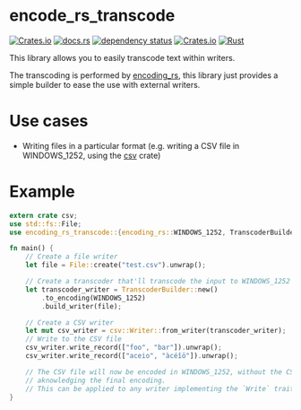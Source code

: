 # encode_rs_transcode

[![Crates.io](https://img.shields.io/crates/v/encoding_rs_transcode)](https://crates.io/crates/encoding_rs_transcode)
[![docs.rs](https://docs.rs/encoding_rs_transcode/badge.svg)](https://docs.rs/encoding_rs_transcode/)
[![dependency status](https://deps.rs/repo/github/vincentfoulon80/encoding_rs_transcode/status.svg)](https://deps.rs/repo/github/vincentfoulon80/encoding_rs_transcode)
[![Crates.io](https://img.shields.io/crates/l/encoding_rs_transcode)](https://github.com/VincentFoulon80/encoding_rs_transcode/blob/master/LICENSE)
[![Rust](https://github.com/VincentFoulon80/encoding_rs_transcode/actions/workflows/rust.yml/badge.svg)](https://github.com/VincentFoulon80/encoding_rs_transcode/actions/workflows/rust.yml)

This library allows you to easily transcode text within writers.

The transcoding is performed by [encoding_rs](https://crates.io/crates/encoding_rs), this library just provides a simple builder to ease the use with external writers.

# Use cases

- Writing files in a particular format (e.g. writing a CSV file in WINDOWS_1252, using the [csv](https://crates.io/crates/csv) crate)

# Example

```rust
extern crate csv;
use std::fs::File;
use encoding_rs_transcode::{encoding_rs::WINDOWS_1252, TranscoderBuilder};

fn main() {
    // Create a file writer
    let file = File::create("test.csv").unwrap();

    // Create a transcoder that'll transcode the input to WINDOWS_1252
    let transcoder_writer = TranscoderBuilder::new()
        .to_encoding(WINDOWS_1252)
        .build_writer(file);

    // Create a CSV writer
    let mut csv_writer = csv::Writer::from_writer(transcoder_writer);
    // Write to the CSV file
    csv_writer.write_record(["foo", "bar"]).unwrap();
    csv_writer.write_record(["aceio", "àcéîö"]).unwrap();

    // The CSV file will now be encoded in WINDOWS_1252, without the CSV crate ever
    // aknowledging the final encoding.
    // This can be applied to any writer implementing the `Write` trait.
}
```
